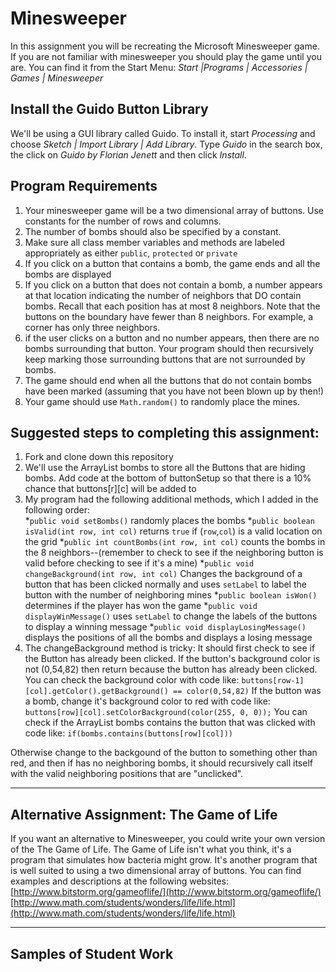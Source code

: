 Minesweeper
==================

In this assignment you will be recreating the Microsoft Minesweeper game. If you are not familiar with minesweeper you should play the game until you are. You can find it from the Start Menu: *Start |Programs | Accessories | Games | Minesweeper*

Install the Guido Button Library
--------------------------------
We'll be using a GUI library called Guido. To install it, start *Processing* and choose *Sketch | Import Library | Add Library*. Type *Guido* in the search box, the click on *Guido by Florian Jenett* and then click *Install*.

Program Requirements
--------------------
1. Your minesweeper game will be a two dimensional array of buttons. Use constants for the number of rows and columns.
2. The number of bombs should also be specified by a constant.
3. Make sure all class member variables and methods are labeled appropriately as either `public`, `protected` or `private`
4. If you click on a button that contains a bomb, the game ends and all the bombs are displayed
5. If you click on a button that does not contain a bomb, a number appears at that location indicating the number of neighbors that DO contain bombs. Recall that each position has at most 8 neighbors. Note that the buttons on the boundary have fewer than 8 neighbors. For example, a corner has only three neighbors.
6. if the user clicks on a button and no number appears, then there are no bombs surrounding that button. Your program should then recursively keep marking those surrounding buttons that are not surrounded by bombs.
7. The game should end when all the buttons that do not contain bombs have been marked (assuming that you have not been blown up by then!)
8. Your game should use `Math.random()` to randomly place the mines.


Suggested steps to completing this assignment:
----------------------------------------------
1. Fork and clone down this repository
2. We'll use the ArrayList bombs to store all the Buttons that are hiding bombs. Add code at the bottom of buttonSetup so that there is a 10% chance that buttons[r][c] will be added to
3. My program had the following additional methods, which I added in the following order:  
	*`public void setBombs()` randomly places the bombs
	*`public boolean isValid(int row, int col)` returns `true` if (`row`,`col`) is a valid location on the grid
	*`public int countBombs(int row, int col)` counts the bombs in the 8 neighbors--(remember to check to see if the neighboring button is valid before checking to see if it's a mine)
	*`public void changeBackground(int row, int col)` Changes the background of a button that has been clicked normally and uses `setLabel` to label the button with the number of neighboring mines
	*`public boolean isWon()` determines if the player has won the game
	*`public void displayWinMessage()` uses `setLabel` to change the labels of the buttons to display a winning message
	*`public void displayLosingMessage()` displays the positions of all the bombs and displays a losing message
4. The changeBackground method is tricky: It should first check to see if the Button has already been clicked. If the button's background color is not (0,54,82) then return because the button has already been clicked. You can check the background color with code like: 
`buttons[row-1][col].getColor().getBackground() == color(0,54,82)`
If the button was a bomb, change it's background color to red with code like: 
`buttons[row][col].setColorBackground(color(255, 0, 0));` You can check if the ArrayList bombs contains the button that was clicked with code like: 
`if(bombs.contains(buttons[row][col]))`  

Otherwise change to the backgound of the button to something other than red, and then if has no neighboring bombs, it should recursively call itself with the valid neighboring positions that are "unclicked".


***
Alternative Assignment: The Game of Life
----------------------------------------
If you want an alternative to Minesweeper, you could write your own version of the The Game of Life. The Game of Life isn't what you think, it's a program that simulates how bacteria might grow. It's another program that is well suited to using a two dimensional array of buttons. You can find examples and descriptions at the following websites:
[http://www.bitstorm.org/gameoflife/](http://www.bitstorm.org/gameoflife/)
[http://www.math.com/students/wonders/life/life.html](http://www.math.com/students/wonders/life/life.html)

***
Samples of Student Work
-----------------------

